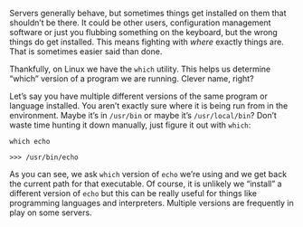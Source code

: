 Servers generally behave, but sometimes things get installed on them that shouldn’t be there. It could be other users, configuration management software or just you flubbing something on the keyboard, but the wrong things do get installed. This means fighting with *where* exactly things are. That is sometimes easier said than done.

Thankfully, on Linux we have the `which` utility. This helps us determine “which” version of a program we are running. Clever name, right?

Let’s say you have multiple different versions of the same program or language installed. You aren’t exactly sure where it is being run from in the environment. Maybe it’s in `/usr/bin` or maybe it’s `/usr/local/bin`? Don’t waste time hunting it down manually, just figure it out with `which`:

```
which echo

>>> /usr/bin/echo
```

As you can see, we ask `which` version of `echo` we’re using and we get back the current path for that executable. Of course, it is unlikely we “install” a different version of `echo` but this can be really useful for things like programming languages and interpreters. Multiple versions are frequently in play on some servers.